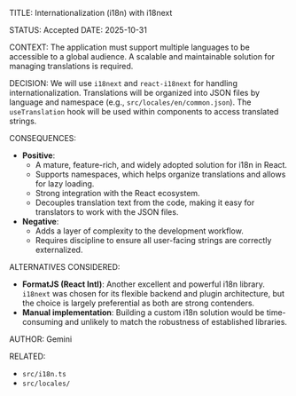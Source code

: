 TITLE: Internationalization (i18n) with i18next

STATUS: Accepted
DATE: 2025-10-31

CONTEXT:
The application must support multiple languages to be accessible to a global audience. A scalable and maintainable
solution for managing translations is required.

DECISION:
We will use `i18next` and `react-i18next` for handling internationalization. Translations will be organized into JSON
files by language and namespace (e.g., `src/locales/en/common.json`). The `useTranslation` hook will be used within
components to access translated strings.

CONSEQUENCES:

- **Positive**:
  - A mature, feature-rich, and widely adopted solution for i18n in React.
  - Supports namespaces, which helps organize translations and allows for lazy loading.
  - Strong integration with the React ecosystem.
  - Decouples translation text from the code, making it easy for translators to work with the JSON files.
- **Negative**:
  - Adds a layer of complexity to the development workflow.
  - Requires discipline to ensure all user-facing strings are correctly externalized.

ALTERNATIVES CONSIDERED:

- **FormatJS (React Intl)**: Another excellent and powerful i18n library. `i18next` was chosen for its flexible backend
  and plugin architecture, but the choice is largely preferential as both are strong contenders.
- **Manual implementation**: Building a custom i18n solution would be time-consuming and unlikely to match the
  robustness of established libraries.

AUTHOR: Gemini

RELATED:

- `src/i18n.ts`
- `src/locales/`
